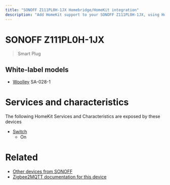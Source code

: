 ```yaml
---
title: "SONOFF Z111PL0H-1JX Homebridge/HomeKit integration"
description: "Add HomeKit support to your SONOFF Z111PL0H-1JX, using Homebridge, Zigbee2MQTT and homebridge-z2m."
---
```

<!---
This file has been GENERATED using src/docgen/docgen.ts
DO NOT EDIT THIS FILE MANUALLY!
-->
# SONOFF Z111PL0H-1JX
> Smart Plug


## White-label models
* [Woolley](../index.md#woolley) SA-028-1

# Services and characteristics
The following HomeKit Services and Characteristics are exposed by
these devices

* [Switch](../../switch.md)
  * On


# Related
* [Other devices from SONOFF](../index.md#sonoff)
* [Zigbee2MQTT documentation for this device](https://www.zigbee2mqtt.io/devices/Z111PL0H-1JX.html)